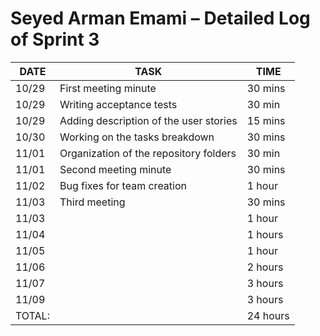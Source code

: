 # Seyed Arman Emami – Detailed Log of Sprint 3

| DATE   | TASK                                                 | TIME     |
|--------|------------------------------------------------------|----------|
| 10/29  | First meeting minute                             | 30 mins  |
| 10/29  | Writing acceptance tests                | 30 min  |
| 10/29  | Adding description of the user stories               | 15 mins  |
| 10/30  | Working on the tasks breakdown                       | 30 mins   |
| 11/01  | Organization of the repository folders               |  30 min   |
| 11/01  | Second meeting minute                                  | 30 mins   |
| 11/02  | Bug fixes for team creation     | 1 hour  |
| 11/03  | Third meeting                                        | 30 mins  |
| 11/03  |                  | 1 hour  |
| 11/04  |     | 1 hours  |
| 11/05  |                         | 1 hour  |
| 11/06  |           | 2 hours  |
| 11/07  |         | 3 hours  |
| 11/09  |     | 3 hours |
|TOTAL: |                                                       | 24 hours |
